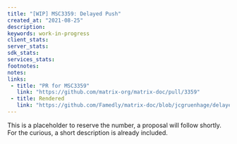 ```yaml
---
title: "[WIP] MSC3359: Delayed Push"
created_at: "2021-08-25"
description:
keywords: work-in-progress
client_stats:
server_stats:
sdk_stats:
services_stats:
footnotes:
notes:
links:
 - title: "PR for MSC3359"
   link: "https://github.com/matrix-org/matrix-doc/pull/3359"
 - title: Rendered
   link: "https://github.com/Famedly/matrix-doc/blob/jcgruenhage/delayed-push/proposals/3359-delayed-push.md"
---
```


This is a placeholder to reserve the number, a proposal will follow shortly. For the curious, a short description is already included.
